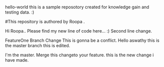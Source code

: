 hello-world
this is a sample reposotory created for knowledge gain and testing data. :)

#This repository is authored by Roopa .

Hi Roopa.. Please find my new line of code here... :)
Second line change.

FeatureOne Branch Change
This is gonna be a conflict.
Hello aswathy
this is the master branch this is edited. 

I'm the master. Merge this changeto your feature.
this is the new change i have made.
